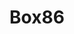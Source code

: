 ---
description: "Box86 allows to run 32bits x86 applications on ARM devices.\r\n\r\n\
  Playing linux games, like WorldOfGoo, FTL or Unreal Tournament 2004 on a RaspberryPI\
  \ 4 or other SBC, becomes possible with Box86. Using Wine is also supported, opening\
  \ a lot more possibilities and enhancing the compatibility of ARM board.\r\nYou\
  \ are not limited on games with box86, and you can use it to run Zoom linux client,\
  \ or setup a Teamspeak or Game Server.\r\n\r\nBox86 combine a fast Dynarec that\
  \ converts on the fly x86 code to ARM code, with native library wrapping to avoid\
  \ emulating frequently used functions and to be able to use box86 super easily:\
  \ no need for a full x86 chroot system, most used libraries are the native versions."
layout: stand
show_on_overview: true
logo: stands/box86_-_linux_userspace_x86_emulator/logo.png
new_this_year: "Box86 is targeted towards 32bits. While compatibility and speed can\
  \ be improved, the support of 16bits code (for Wine) is probably the last missing\
  \ feature for box86.\r\nAfter that, Box64 will be targeted toward 64bits apps. It\
  \ will be a different application, and will allow similar principles with native\
  \ use of ARM64 native libs directly on x86_64 linux apps."
showcase: Discover new possibilties for your RaspberryPI 4 and all other ARM SBC with
  Box86. Playing FTL or Into the Breach, Unreal Tournament 99 or 2004, or racing a
  few laps on Flatout (to name just a few) becomes possible on a small SBC.
themes:
- Gaming
title: Box86
website: https://ptitseb.github.io/box86/
---